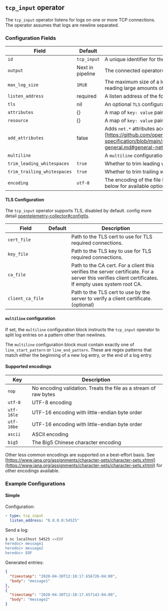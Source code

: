 ## `tcp_input` operator

The `tcp_input` operator listens for logs on one or more TCP connections. The operator assumes that logs are newline separated.

### Configuration Fields

| Field                      | Default          | Description |
| ---                        | ---              | ---         |
| `id`                       | `tcp_input`      | A unique identifier for the operator. |
| `output`                   | Next in pipeline | The connected operator(s) that will receive all outbound entries. |
| `max_log_size`             | `1MiB`           | The maximum size of a log entry to read before failing. Protects against reading large amounts of data into memory. |
| `listen_address`           | required         | A listen address of the form `<ip>:<port>`. |
| `tls`                      | nil              | An optional `TLS` configuration (see the TLS configuration section). |
| `attributes`               | {}               | A map of `key: value` pairs to add to the entry's attributes. |
| `resource`                 | {}               | A map of `key: value` pairs to add to the entry's resource. |
| `add_attributes`           | false            | Adds `net.*` attributes according to [semantic convention][https://github.com/open-telemetry/opentelemetry-specification/blob/main/specification/trace/semantic_conventions/span-general.md#general-network-connection-attributes]. |
| `multiline`                |                  | A `multiline` configuration block. See below for details. |
| `trim_leading_whitespaces` | `true`           | Whether to trim leading whitespaces. |
| `trim_trailing_whitespaces` | `true`           | Whether to trim trailing whitespaces. |
| `encoding`                 | `utf-8`          | The encoding of the file being read. See the list of supported encodings below for available options. |

#### TLS Configuration

The `tcp_input` operator supports TLS, disabled by default.
config more detail [opentelemetry-collector#configtls](https://github.com/open-telemetry/opentelemetry-collector/tree/main/config/configtls#tls-configuration-settings).

| Field             | Default          | Description                                                                                                                                           |
| ---               | ---              | ---                                                                                                                                                   |
| `cert_file`       |                  | Path to the TLS cert to use for TLS required connections.                                                                                             |
| `key_file`        |                  | Path to the TLS key to use for TLS required connections.                                                                                              |
| `ca_file`         |                  | Path to the CA cert. For a client this verifies the server certificate. For a server this verifies client certificates. If empty uses system root CA. |
| `client_ca_file`  |                  | Path to the TLS cert to use by the server to verify a client certificate. (optional)                                                                  |

#### `multiline` configuration

If set, the `multiline` configuration block instructs the `tcp_input` operator to split log entries on a pattern other than newlines.

The `multiline` configuration block must contain exactly one of `line_start_pattern` or `line_end_pattern`. These are regex patterns that
match either the beginning of a new log entry, or the end of a log entry.

#### Supported encodings

| Key        | Description
| ---        | ---                                                              |
| `nop`      | No encoding validation. Treats the file as a stream of raw bytes |
| `utf-8`    | UTF-8 encoding                                                   |
| `utf-16le` | UTF-16 encoding with little-endian byte order                    |
| `utf-16be` | UTF-16 encoding with little-endian byte order                    |
| `ascii`    | ASCII encoding                                                   |
| `big5`     | The Big5 Chinese character encoding                              |

Other less common encodings are supported on a best-effort basis.
See [https://www.iana.org/assignments/character-sets/character-sets.xhtml](https://www.iana.org/assignments/character-sets/character-sets.xhtml)
for other encodings available.

### Example Configurations

#### Simple

Configuration:

```yaml
- type: tcp_input
  listen_address: "0.0.0.0:54525"
```

Send a log:

```bash
$ nc localhost 54525 <<EOF
heredoc> message1
heredoc> message2
heredoc> EOF
```

Generated entries:

```json
{
  "timestamp": "2020-04-30T12:10:17.656726-04:00",
  "body": "message1"
},
{
  "timestamp": "2020-04-30T12:10:17.657143-04:00",
  "body": "message2"
}
```
